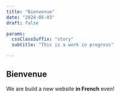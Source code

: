 ```yaml
---
title: "Bienvenue"
date: "2024-05-03"
draft: false

params:
  cssClassSuffix: "story"
  subtitle: "This is a work in progress"

---
```


## Bienvenue

We are build a new website **in French** even!
